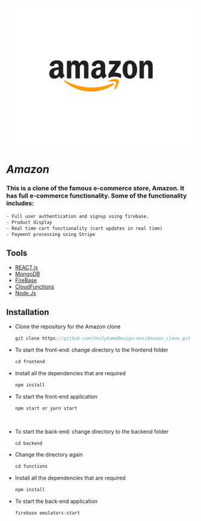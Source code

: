 ![amazon img](frontend/public/static/R42a7861bb1a403af534b18986ab4e198.png)
  # *Amazon*
  
  ### This is a clone of the famous e-commerce store, Amazon. It has full e-commerce functionality. Some of the functionality includes:<br>
    - Full user authentication and signup using firebase.
    - Product display
    - Real time cart functionality (cart updates in real time)   
    - Payment processing using Stripe

  ## Tools 
   - [REACT.js](REACT.js)
   - [MongoDB](MongoDB)
   - [FireBase](FireBase)
   - [CloudFunctions](CloudFunctions)
   - [Node Js](Node.Js)

  ## Installation
- Clone the repository for the Amazon clone
  ```javascript
  git clone https://github.com/UnityGameDesign-max/Amazon_clone.git
  ```
   
- To start the front-end: change directory to the frontend folder
  ```javascript
  cd frontend
  ```
  
- Install all the dependencies that are required
    ```javascript
    npm install
    ```
  
- To start the front-end application
    ```javascript
    npm start or yarn start
    ```
<br>

- To start the back-end: change directory to the backend folder
    ```javascript
    cd backend
    ```

- Change the directory again
    ```javascript
    cd functions
    ```

- Install all the dependencies that are required
    ```javascript
    npm install
    ```

- To start the back-end application
    ```javascript
    firebase emulators:start
    ```

  
  
